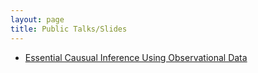 ```yaml
---
layout: page
title: Public Talks/Slides
---
```



-   [Essential Causual Inference Using Observational Data](http://rpubs.com/alexdeng/EssentialDnA)

